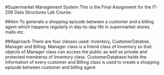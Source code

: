 #Supermarket Management System
This is the Final Assignment for the IT-206 Data Structures Lab Course.

##Aim
To generate a shopping episode between a customer and a billing agent which happens regularly in day-to-day life in supermarket stores, malls etc.

##Approach
There are four classes used: Inventory, CustomerDatabse, Manager and Billing. Manager class is a friend class of Inventory so that objects of Manager class can access the public as well as private and protected memberss of Inventory class. CustomerDatabase holds the information of every customer and Billing class is used to create a shopping episode between customer and billing agent.

